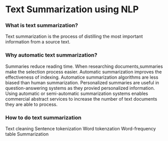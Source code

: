 
# Text Summarization using NLP
### What is text summarization?

Text summarization is the process of distilling the most important information from a source text.

### Why automatic text summarization?

Summaries reduce reading time.
When researching documents,summaries make the selection process easier.
Automatic summarization improves the effectiveness of indexing.
Automatice summarization algorithms are less biased than human summarization.
Personalized summaries are useful in question-answering systems as they provied personalized information.
Using automatic or semi-automatic summarization systems enables commercial abstract services to increase the number of text documents they are able to process.

### How to do text summarization

Text cleaning
Sentence tokenization
Word tokenzation
Word-frequency table
Summarization